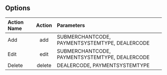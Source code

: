 ## Options

Action Name | Action | Parameters
:----------- |:-------------:| :-----------
Add  |add | SUBMERCHANTCODE, PAYMENTSYSTEMTYPE, DEALERCODE
Edit  |edit | SUBMERCHANTCODE, PAYMENTSYSTEMTYPE, DEALERCODE
Delete  |delete | DEALERCODE, PAYMENTSYSTEMTYPE


